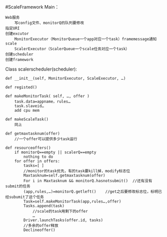 #ScaleFramework
Main：

	Web服务
		写config文件、monitorQ的队列要修改
	指定URI
	创建excutor
		MonitorExecutor（MonitorQueue一个app对应一个task）framemessage通知scale
		ScalerExecutor（ScalerQueue一个scale任务对应一个task）
	创建scheduler
	创建framework

Class scalerscheduler(scheduler):

	def __init__(self, MonitorExecutor, ScaleExecutor, …)

	def registed()

	def makeMonitorTask( self, …, offer )
		task.data=appname，rules…
		task.slaveid…
		add cpu mem

	def makeScaleTask()
		同上

	def getmaxtasknum(offer)
		//一个offer可以提供多少task运行

	def resourceoffers()
		if monitorQ==empty || scalerQ==empty
			nothing to do
		for offer in offers:
			tasks=[ ]
			//monitor的task优先，有的task要kill掉，modify标志位
			Maxtasknum=self.getmaxtasknum(offer)
			For i in Maxtasknum && monitorQ.hasnotsubmit()	//还有没有submit的任务
			(app,rules,…)=monitorQ.getleft()	//get之后要修改标志位，标明已经subumit了这个任务
			Task=self.makeMonitorTask(app,rules…,offer)
			Tasks.append(task)
				//scale的task用剩下的offer
				…
			Driver.launchTasks(offer.id, tasks)
			//多余的offer释放
			Declineoffer()